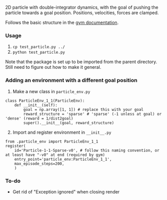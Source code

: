2D particle with double-integrator dynamics, with the goal of pushing the particle towards a goal position. Positions, velocities, forces are clamped. 

Follows the basic structure in the [gym documentation](https://github.com/openai/gym/tree/master/gym/envs).

### Usage

1. `cp test_particle.py ../`  
2. `python test_particle.py`

Note that the package is set up to be imported from the parent directory. Still need to figure out how to make it general.

### Adding an environment with a different goal position

1. Make a new class in  `particle_env.py` 

```
class ParticleEnv_1_1(ParticleEnv):
    def __init__(self):
        goal = np.array([1, 1]) # replace this with your goal
        reward_structure = 'sparse' # 'sparse' (-1 unless at goal) or 'dense' (reward = 1/dist2goal)
        super().__init__(goal, reward_structure)
```

2. Import and register environment in `__init__.py`

```
from .particle_env import ParticleEnv_1_1 
register(
    id='Particle-1-1-Sparse-v0', # follow this naming convention, or at least have "-v0" at end (required by gym)
    entry_point='particle_env:ParticleEnv_1_1', 
    max_episode_steps=200, 
    )
```

### To-do

* Get rid of "Exception ignored" when closing render
